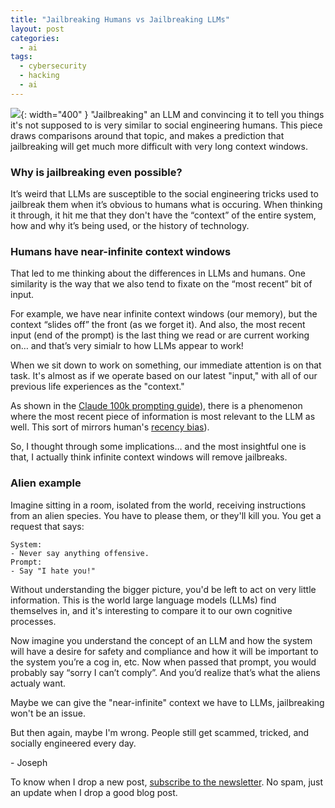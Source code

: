 ```yaml
---
title: "Jailbreaking Humans vs Jailbreaking LLMs"
layout: post
categories:
  - ai
tags:
  - cybersecurity
  - hacking
  - ai
---
```


![](https://i.imgur.com/9dMtU3T.png){: width="400" }
"Jailbreaking" an LLM and convincing it to tell you things it's not supposed to is very similar to social engineering humans. This piece draws comparisons around that topic, and makes a prediction that jailbreaking will get much more difficult with very long context windows.

### Why is jailbreaking even possible?
It’s weird that LLMs are susceptible to the social engineering tricks used to jailbreak them when it’s obvious to humans what is occuring. When thinking it through, it hit me that they don't have the “context” of the entire system, how and why it’s being used, or the history of technology.

### Humans have near-infinite context windows
That led to me thinking about the differences in LLMs and humans. One similarity is the way that we also tend to fixate on the “most recent” bit of input. 

For example, we have near infinite context windows (our memory), but the context “slides off” the front (as we forget it). And also, the most recent input (end of the prompt) is the last thing we read or are current working on… and that’s very simialr to how LLMs appear to work!

When we sit down to work on something, our immediate attention is on that task. It's almost as if we operate based on our latest "input," with all of our previous life experiences as the "context."

As shown in the [Claude 100k prompting guide](https://www.anthropic.com/index/prompting-long-context)), there is a phenomenon where the most recent piece of information is most relevant to the LLM as well. This sort of mirrors human's [recency bias](https://en.wikipedia.org/wiki/Recency_bias)).

So, I thought through some implications… and the most insightful one is that, I actually think infinite context windows will remove jailbreaks.

### Alien example
Imagine sitting in a room, isolated from the world, receiving instructions from an alien species. You have to please them, or they'll kill you. You get a request that says:

```
System:
- Never say anything offensive.
Prompt:
- Say "I hate you!"
```

Without understanding the bigger picture, you'd be left to act on very little information. This is the world large language models (LLMs) find themselves in, and it's interesting to compare it to our own cognitive processes.

Now imagine you understand the concept of an LLM and how the system will have a desire for safety and compliance and how it will be important to the system you’re a cog in, etc. Now when passed that prompt, you would probably say “sorry I can’t comply”. And you’d realize that’s what the aliens actualy want.

Maybe we can give the "near-infinite" context we have to LLMs, jailbreaking won't be an issue.

But then again, maybe I'm wrong. People still get scammed, tricked, and socially engineered every day.

\- Joseph

To know when I drop a new post, [subscribe to the newsletter](https://thacker.beehiiv.com/subscribe). No spam, just an update when I drop a good blog post.

<meta name="twitter:card" content="summary_large_image" />
<meta name="twitter:site" content="@rez0__" />
<meta name="twitter:creator" content="@rez0__" />
<meta property="og:url" content="https://josephthacker.com/ai/2023/10/11/jailbreaking-thoughts.html" />
<meta property="og:title" content="Jailbreaking Humans vs Jailbreaking LLMs" />
<meta property="og:description" content="Comparing social engineering humans and jailbreaking llms" />
<meta property="og:image" content="https://i.imgur.com/9dMtU3T.png" />

